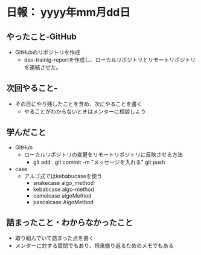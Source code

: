 # 日報： yyyy年mm月dd日

## やったこと-GitHub

- GitHubのリポジトリを作成
  - dev-trainig-reportを作成し、ローカルリポジトリとリモートリポジトリを連結させた。

## 次回やること-

- その日にやり残したことを含め、次にやることを書く
  - やることがわからないときはメンターに相談しよう

## 学んだこと

- GitHub
  - ローカルリポジトリの変更をリモートリポジトリに反映させる方法
    - git add .
      git commit -m "メッセージを入れる"
      git push
- case
  - アルゴ式ではkebabucaseを使う
    - snakecase algo_method
    - kebabcase algo-method
    - camelcase algoMethod
    - pascalcase AlgoMethod

## 詰まったこと・わからなかったこと

- 取り組んでいて詰まった点を書く
- メンターに対する質問でもあり、将来振り返るためのメモでもある